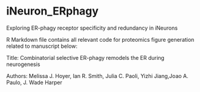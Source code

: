 # iNeuron_ERphagy
Exploring ER-phagy receptor specificity and redundancy in iNeurons


R Markdown file contains all relevant code for proteomics figure generation related to manuscript below:

Title: Combinatorial selective ER-phagy remodels the ER during neurogenesis

Authors: Melissa J. Hoyer, Ian R. Smith, Julia C. Paoli, Yizhi Jiang,Joao A. Paulo, J. Wade Harper

